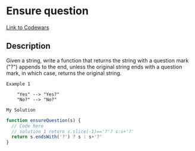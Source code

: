 # Ensure question

[Link to Codewars](https://www.codewars.com/kata/5866fc43395d9138a7000006)

## Description

Given a string, write a function that returns the string with a question mark ("?") appends to the end, unless the original string ends with a question mark, in which case, returns the original string.


`Example 1`

```
    "Yes" --> "Yes?" 
    "No?" --> "No?" 
```

`My Solution`

```js
function ensureQuestion(s) {
  // Code here
  // solution 1 return s.slice(-1)=='?'? s:s+'?'
  return s.endsWith('?') ? s : s+'?'
}
```
